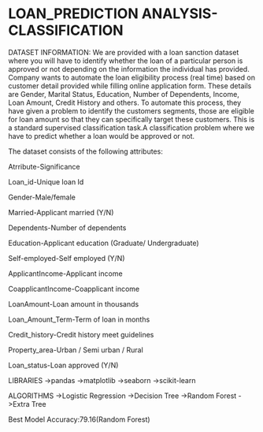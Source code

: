 # LOAN_PREDICTION ANALYSIS-CLASSIFICATION
DATASET INFORMATION:
We are provided with a loan sanction dataset where you will have to identify whether the loan of a particular person is approved or not depending on the information the individual has provided.
Company wants to automate the loan eligibility process (real time) based on customer detail provided while filling online application form. 
These details are Gender, Marital Status, Education, Number of Dependents, Income, Loan Amount, Credit History and others. 
To automate this process, they have given a problem to identify the customers segments, those are eligible for loan amount so that they can specifically target these customers.
This is a standard supervised classification task.A classification problem where we have to predict whether a loan would be approved or not. 


The dataset consists of the following attributes:

Atrribute-Significance

Loan_id-Unique loan Id

Gender-Male/female

Married-Applicant married (Y/N)

Dependents-Number of dependents

Education-Applicant education (Graduate/ Undergraduate)

Self-employed-Self employed (Y/N)

ApplicantIncome-Applicant income

CoapplicantIncome-Coapplicant income

LoanAmount-Loan amount in thousands

Loan_Amount_Term-Term of loan in months

Credit_history-Credit history meet guidelines

Property_area-Urban / Semi urban / Rural

Loan_status-Loan approved (Y/N)


LIBRARIES
->pandas
->matplotlib
->seaborn
->scikit-learn

ALGORITHMS
->Logistic Regression
->Decision Tree
->Random Forest
->Extra Tree

Best Model Accuracy:79.16(Random Forest)
